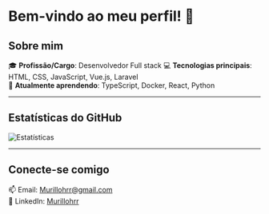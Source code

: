 # Bem-vindo ao meu perfil! 👋

## Sobre mim
🎓 **Profissão/Cargo**: Desenvolvedor Full stack
💻 **Tecnologias principais**: HTML, CSS, JavaScript, Vue.js, Laravel  
🌱 **Atualmente aprendendo**: TypeScript, Docker, React, Python  

---

## Estatísticas do GitHub
![Estatísticas](https://github-readme-stats.vercel.app/api?username=skynalter21&show_icons=true&theme=radical)

---

## Conecte-se comigo
📫 Email: [Murillohrr@gmail.com](mailto:Murillohrr@gmail.com)  
💼 LinkedIn: [Murillohrr](https://www.linkedin.com/in/murillo-rodrigues-b224b516a/)  
